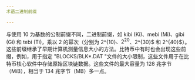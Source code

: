 ```yaml
---
术语二进制前缀

---
```

与使用 10 为基数的公制前缀不同，二进制前缀，如 kibi (Ki)、mebi (Mi)、gibi (Gi) 和 tebi (Ti)，乘以 2 的幂次（分别为 2^{10}$、2^{20}$、2^{30}$ 和 2^{40}$）。这些前缀继承了早期计算机测量信息大小的方法。比特币中有时也会出现这些前缀，例如，用于指定 "BLOCKS/BLK*.DAT "文件的大小限制，这些文件用于在比特币核心软件中存储原始区块链数据。这些文件的最大容量为 128 兆字节（MiB），相当于 134 兆字节（MB）多一点。